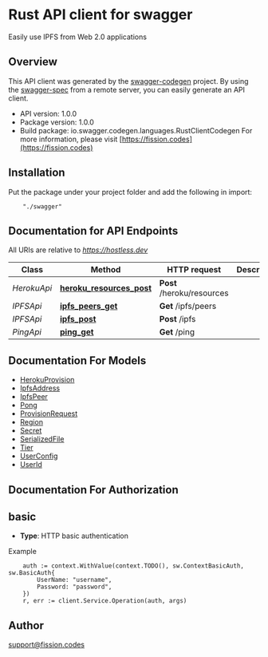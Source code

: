 # Rust API client for swagger

Easily use IPFS from Web 2.0 applications

## Overview
This API client was generated by the [swagger-codegen](https://github.com/swagger-api/swagger-codegen) project.  By using the [swagger-spec](https://github.com/swagger-api/swagger-spec) from a remote server, you can easily generate an API client.

- API version: 1.0.0
- Package version: 1.0.0
- Build package: io.swagger.codegen.languages.RustClientCodegen
For more information, please visit [https://fission.codes](https://fission.codes)

## Installation
Put the package under your project folder and add the following in import:
```
    "./swagger"
```

## Documentation for API Endpoints

All URIs are relative to *https://hostless.dev*

Class | Method | HTTP request | Description
------------ | ------------- | ------------- | -------------
*HerokuApi* | [**heroku_resources_post**](docs/HerokuApi.md#heroku_resources_post) | **Post** /heroku/resources | 
*IPFSApi* | [**ipfs_peers_get**](docs/IPFSApi.md#ipfs_peers_get) | **Get** /ipfs/peers | 
*IPFSApi* | [**ipfs_post**](docs/IPFSApi.md#ipfs_post) | **Post** /ipfs | 
*PingApi* | [**ping_get**](docs/PingApi.md#ping_get) | **Get** /ping | 


## Documentation For Models

 - [HerokuProvision](docs/HerokuProvision.md)
 - [IpfsAddress](docs/IpfsAddress.md)
 - [IpfsPeer](docs/IpfsPeer.md)
 - [Pong](docs/Pong.md)
 - [ProvisionRequest](docs/ProvisionRequest.md)
 - [Region](docs/Region.md)
 - [Secret](docs/Secret.md)
 - [SerializedFile](docs/SerializedFile.md)
 - [Tier](docs/Tier.md)
 - [UserConfig](docs/UserConfig.md)
 - [UserId](docs/UserId.md)


## Documentation For Authorization

## basic
- **Type**: HTTP basic authentication

Example
```
	auth := context.WithValue(context.TODO(), sw.ContextBasicAuth, sw.BasicAuth{
		UserName: "username",
		Password: "password",
	})
    r, err := client.Service.Operation(auth, args)
```

## Author

support@fission.codes

